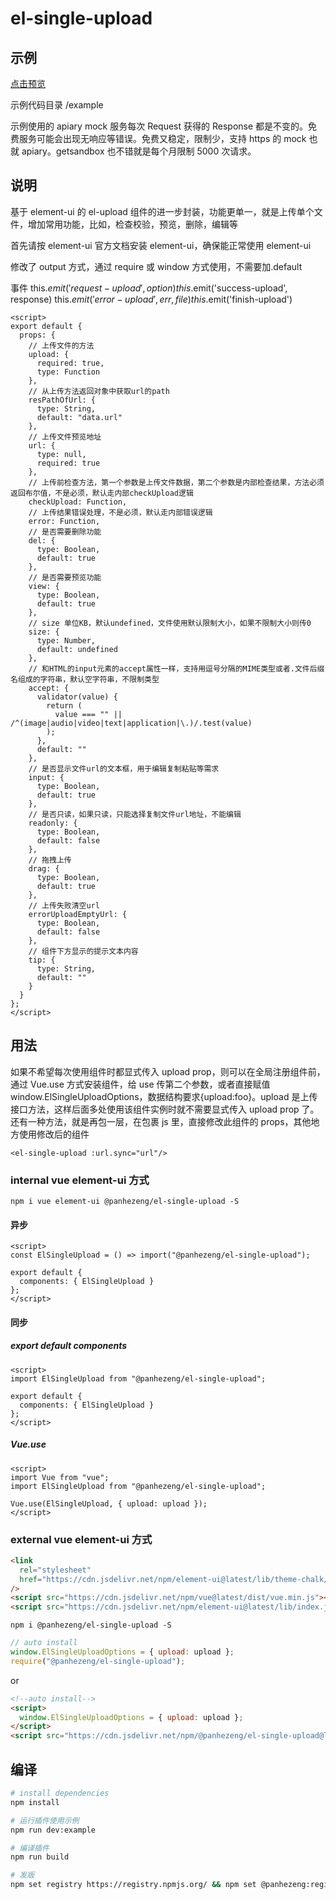 # el-single-upload

## 示例

[点击预览](https://panhezeng.github.io/el-single-upload/)

示例代码目录 /example

示例使用的 apiary mock 服务每次 Request 获得的 Response 都是不变的。免费服务可能会出现无响应等错误。免费又稳定，限制少，支持 https 的 mock 也就 apiary。getsandbox 也不错就是每个月限制 5000 次请求。

## 说明

基于 element-ui 的 el-upload 组件的进一步封装，功能更单一，就是上传单个文件，增加常用功能，比如，检查校验，预览，删除，编辑等

首先请按 element-ui 官方文档安装 element-ui，确保能正常使用 element-ui

修改了 output 方式，通过 require 或 window 方式使用，不需要加.default

事件 this.$emit('request-upload', option)  this.$emit('success-upload', response) this.$emit('error-upload', {err, file}) this.$emit('finish-upload')

```vue
<script>
export default {
  props: {
    // 上传文件的方法
    upload: {
      required: true,
      type: Function
    },
    // 从上传方法返回对象中获取url的path
    resPathOfUrl: {
      type: String,
      default: "data.url"
    },
    // 上传文件预览地址
    url: {
      type: null,
      required: true
    },
    // 上传前检查方法，第一个参数是上传文件数据，第二个参数是内部检查结果，方法必须返回布尔值，不是必须，默认走内部checkUpload逻辑
    checkUpload: Function,
    // 上传结果错误处理，不是必须，默认走内部错误逻辑
    error: Function,
    // 是否需要删除功能
    del: {
      type: Boolean,
      default: true
    },
    // 是否需要预览功能
    view: {
      type: Boolean,
      default: true
    },
    // size 单位KB，默认undefined，文件使用默认限制大小，如果不限制大小则传0
    size: {
      type: Number,
      default: undefined
    },
    // 和HTML的input元素的accept属性一样，支持用逗号分隔的MIME类型或者.文件后缀名组成的字符串，默认空字符串，不限制类型
    accept: {
      validator(value) {
        return (
          value === "" || /^(image|audio|video|text|application|\.)/.test(value)
        );
      },
      default: ""
    },
    // 是否显示文件url的文本框，用于编辑复制粘贴等需求
    input: {
      type: Boolean,
      default: true
    },
    // 是否只读，如果只读，只能选择复制文件url地址，不能编辑
    readonly: {
      type: Boolean,
      default: false
    },
    // 拖拽上传
    drag: {
      type: Boolean,
      default: true
    },
    // 上传失败清空url
    errorUploadEmptyUrl: {
      type: Boolean,
      default: false
    },
    // 组件下方显示的提示文本内容
    tip: {
      type: String,
      default: ""
    }
  }
};
</script>
```

## 用法

如果不希望每次使用组件时都显式传入 upload prop，则可以在全局注册组件前，通过 Vue.use 方式安装组件，给 use 传第二个参数，或者直接赋值 window.ElSingleUploadOptions，数据结构要求{upload:foo}。upload 是上传接口方法，这样后面多处使用该组件实例时就不需要显式传入 upload prop 了。
还有一种方法，就是再包一层，在包裹 js 里，直接修改此组件的 props，其他地方使用修改后的组件

`<el-single-upload :url.sync="url"/>`

### internal vue element-ui 方式

`npm i vue element-ui @panhezeng/el-single-upload -S`

#### 异步

```vue
<script>
const ElSingleUpload = () => import("@panhezeng/el-single-upload");

export default {
  components: { ElSingleUpload }
};
</script>
```

#### 同步

##### export default components

```vue
<script>
import ElSingleUpload from "@panhezeng/el-single-upload";

export default {
  components: { ElSingleUpload }
};
</script>
```

##### Vue.use

```vue
<script>
import Vue from "vue";
import ElSingleUpload from "@panhezeng/el-single-upload";

Vue.use(ElSingleUpload, { upload: upload });
</script>
```

### external vue element-ui 方式

```html
<link
  rel="stylesheet"
  href="https://cdn.jsdelivr.net/npm/element-ui@latest/lib/theme-chalk/index.css"
/>
<script src="https://cdn.jsdelivr.net/npm/vue@latest/dist/vue.min.js"></script>
<script src="https://cdn.jsdelivr.net/npm/element-ui@latest/lib/index.js"></script>
```

`npm i @panhezeng/el-single-upload -S`

```javascript
// auto install
window.ElSingleUploadOptions = { upload: upload };
require("@panhezeng/el-single-upload");
```

or

```html
<!--auto install-->
<script>
  window.ElSingleUploadOptions = { upload: upload };
</script>
<script src="https://cdn.jsdelivr.net/npm/@panhezeng/el-single-upload@latest/dist/el-single-upload.min.js"></script>
```

## 编译

```bash
# install dependencies
npm install

# 运行插件使用示例
npm run dev:example

# 编译插件
npm run build

# 发版
npm set registry https://registry.npmjs.org/ && npm set @panhezeng:registry https://registry.npmjs.org/ && npm version patch && npm publish --access public && npm set registry https://registry.npm.taobao.org/ && npm set @panhezeng:registry https://registry.npm.taobao.org/
```
